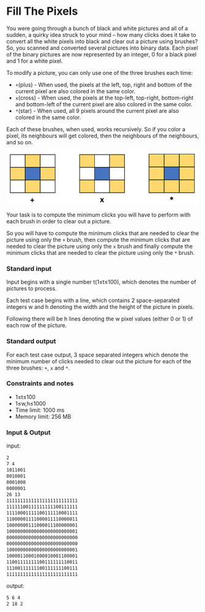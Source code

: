 # Fill The Pixels

You were going through a bunch of black and white pictures and all of a sudden, a quirky idea struck to your mind – how many clicks does it take to convert all the white pixels into black and clear out a picture using brushes? So, you scanned and converted several pictures into binary data. Each pixel of the binary pictures are now represented by an integer, 0 for a black pixel and 1 for a white pixel.

To modify a picture, you can only use one of the three brushes each time:

* <code>+</code>(plus) - When used, the pixels at the left, top, right and bottom of the current pixel are also colored in the same color.
* <code>x</code>(cross) - When used, the pixels at the top-left, top-right, bottom-right and bottom-left of the current pixel are also colored in the same color.
* <code>*</code>(star) - When used, all 9 pixels around the current pixel are also colored in the same color.

Each of these brushes, when used, works recursively. So if you color a pixel, its neighbours will get colored, then the neighbours of the neighbours, and so on.

![](fig1.png)

Your task is to compute the minimum clicks you will have to perform with each brush in order to clear out a picture.

So you will have to compute the minimum clicks that are needed to clear the picture using only the <code>+</code> brush, then compute the minimum clicks that are needed to clear the picture using only the <code>x</code> brush and finally compute the minimum clicks that are needed to clear the picture using only the <code>*</code> brush.

### Standard input

Input begins with a single number t(1≤t≤100), which denotes the number of pictures to process.

Each test case begins with a line, which contains 2 space-separated integers w and h denoting the width and the height of the picture in pixels.

Following there will be h lines denoting the w pixel values (either 0 or 1) of each row of the picture.

### Standard output

For each test case output, 3 space separated integers which denote the minimum number of clicks needed to clear out the picture for each of the three brushes: <code>+</code>, <code>x</code> and <code>*</code>.

### Constraints and notes

* 1≤t≤100 
* 1≤w,h≤1000
* Time limit: 1000 ms
* Memory limit: 256 MB

### Input & Output

input:

```
2
7 4
1011001
0010001
0001000
0000001
26 13
11111111111111111111111111
11111100111111111100111111
11110001111100111110001111
11000001111000011110000011
10000000111000011100000001
10000000000000000000000001
00000000000000000000000000
00000000000000000000000000
10000000000000000000000001
10000110001000010001100001
11001111111100111111110011
11100111111100111111100111
11111111111111111111111111
```

output:

```
5 6 4
2 18 2
```
